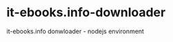 it-ebooks.info-downloader
=========================

it-ebooks.info donwloader - nodejs environment
